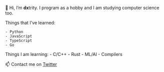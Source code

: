 👋 Hi, I’m **dx**trity.
I program as a hobby and I am studying computer science too.

Things that I've learned:

    - Python
    - JavaScript
    - TypeScript
    - Go

Things I am learning:
    - C/C++
    - Rust
    - ML/AI
    - Compilers

📫 Contact me on [Twitter](https://twitter.com/dxtrity)

<!---
dxtrity/dxtrity is a ✨ special ✨ repository because its `README.md` (this file) appears on your GitHub profile.
You can click the Preview link to take a look at your changes.
--->
